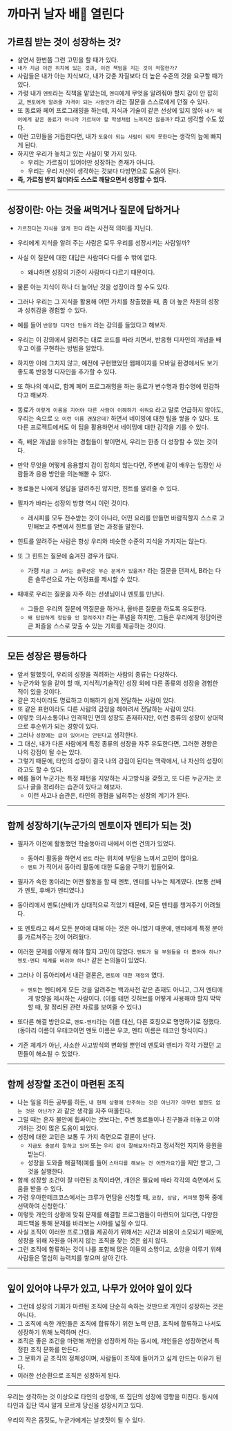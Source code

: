 # 까마귀 날자 배🍐 열린다 

## 가르침 받는 것이 성장하는 것?

- 살면서 한번쯤 그런 고민을 할 때가 있다.
- `내가 지금 이런 위치에 있는 것과, 이런 책임을 지는 것이 적절한가?`
- 사람들은 내가 아는 지식보다, 내가 갖춘 자질보다 더 높은 수준의 것을 요구할 때가 있다.
- 가령 내가 `멘토`라는 직책을 맡았는데, `멘티`에게 무엇을 알려줘야 할지 감이 안 잡히고, `멘토에게 알려줄 자격이 되는 사람인가` 라는 질문을 스스로에게 던질 수 있다.
- 또 동료와 페어 프로그래밍을 하는데, 지식과 기술이 같은 선상에 있지 않아 `내가 페어에게 같은 동료가 아니라 가르쳐야 할 학생처럼 느껴지진 않을까?` 라고 생각할 수도 있다.
- 이런 고민들을 거듭한다면, 내가 `도움이 되는 사람이 되지 못한다`는 생각의 늪에 빠지게 된다.
- 하지만 우리가 놓치고 있는 사실이 몇 가지 있다.
  - 우리는 가르침이 있어야만 성장하는 존재가 아니다.
  - 우리는 우리 자신이 생각하는 것보다 다방면으로 도움이 된다.
- **즉, 가르침 받지 않더라도 스스로 깨달으면서 성장할 수 있다.**

---

## 성장이란: 아는 것을 써먹거나 질문에 답하거나 
- `가르친다`는 `지식을 알게 한다` 라는 사전적 의미를 지닌다.
- 우리에게 지식을 알려 주는 사람은 모두 우리를 성장시키는 사람일까?
- 사실 이 질문에 대한 대답은 사람마다 다를 수 밖에 없다.
  - 왜냐하면 성장의 기준이 사람마다 다르기 때문이다.
- 물론 아는 지식이 하나 더 늘어난 것을 성장이라 할 수도 있다.
- 그러나 우리는 그 지식을 활용해 어떤 가치를 창출했을 때, 좀 더 높은 차원의 성장과 성취감을 경험할 수 있다.
- 예를 들어 `반응형 디자인 만들기` 라는 강의를 들었다고 해보자.
- 우리는 이 강의에서 알려주는 대로 코드를 따라 치면서, 반응형 디자인의 개념을 배우고 이를 구현하는 방법을 알았다.
- 하지만 이에 그치지 않고, 예전에 구현했었던 웹페이지를 모바일 환경에서도 보기 좋도록 반응형 디자인을 추가할 수 있다.
- 또 하나의 예시로, 함께 페어 프로그래밍을 하는 동료가 변수명과 함수명에 민감하다고 해보자.
- 동료가 `이렇게 이름을 지어야 다른 사람이 이해하기 쉬워요` 라고 말로 언급하지 않아도, 우리는 속으로 `오 이런 이름 괜찮은데?` 하면서 네이밍에 대한 팁을 쌓을 수 있다. 또 다른 프로젝트에서도 이 팁을 활용하면서 네이밍에 대한 감각을 기를 수 있다.
- 즉, 배운 개념을 `응용`하는 경험들이 쌓이면서, 우리는 한층 더 성장할 수 있는 것이다.

- 만약 무엇을 어떻게 응용할지 감이 잡히지 않는다면, 주변에 같이 배우는 입장인 사람들과 응용 방안을 의논해볼 수 있다.
- 동료들은 나에게 정답을 알려주진 않지만, 힌트를 알려줄 수 있다.
- 필자가 바라는 성장의 방향 역시 이런 것이다.
  - 레시피를 모두 전수받는 것이 아니라, 어떤 요리를 만들면 바람직할지 스스로 고민해보고 주변에서 힌트를 얻는 과정을 말한다.
- 힌트를 알려주는 사람은 항상 우리와 비슷한 수준의 지식을 가지지는 않는다.
- 또 그 힌트는 질문에 숨겨진 경우가 많다.
  - 가령 `지금 그 A라는 솔루션은 무슨 문제가 있을까?` 라는 질문을 던져서, B라는 다른 솔루션으로 가는 이정표를 제시할 수 있다.
- 때때로 우리는 질문을 자주 하는 선생님이나 멘토를 만난다.
  - 그들은 우리의 질문에 역질문을 하거나, 올바른 질문을 하도록 유도한다.
  - `왜 답답하게 정답을 안 알려주지?` 라는 푸념을 하지만, 그들은 우리에게 정답이란 큰 퍼즐을 스스로 맞출 수 있는 기회를 제공하는 것이다.

---

## 모든 성장은 평등하다
- 앞서 말했듯이, 우리의 성장을 격려하는 사람의 종류는 다양하다.
- 누군가와 일을 같이 할 때, 지식적/기술적인 성장 외에 다른 종류의 성장을 경험한 적이 있을 것이다.
- 같은 지식이라도 명료하고 이해하기 쉽게 전달하는 사람이 있다.
- 또 같은 표현이라도 다른 사람의 감정을 헤아려서 전달하는 사람이 있다.
- 이렇듯 의사소통이나 인격적인 면의 성장도 존재하지만, 이런 종류의 성장이 상대적으로 후순위가 되는 경향이 있다.
- 그러나 `성장에는 급이 있어서는 안된다`고 생각한다.
- 그 대신, 내가 다른 사람에게 특정 종류의 성장을 자주 유도한다면, 그러한 경향은 나의 강점이 될 수는 있다.
- 그렇기 때문에, 타인의 성장이 결국 나의 강점이 된다는 맥락에서, 나 자신의 성장이라고도 할 수 있다.
- 예를 들어 누군가는 특정 패턴을 지양하는 사고방식을 갖췄고, 또 다른 누군가는 코드나 글을 정리하는 습관이 있다고 해보자.
  - 이런 사고나 습관은, 타인의 경험을 넓혀주는 성장의 계기가 된다.

---

## 함께 성장하기(누군가의 멘토이자 멘티가 되는 것)

- 필자가 이전에 활동했던 학술동아리 내에서 이런 건의가 있었다.
  - 동아리 활동을 하면서 `멘토` 라는 위치에 부담을 느껴서 고민이 많아요.
  - `멘토` 가 적어서 동아리 활동에 대한 도움을 구하기 힘들어요.
- 필자가 속한 동아리는 어떤 활동을 할 때 멘토, 멘티를 나누는 체계였다. (보통 선배가 멘토, 후배가 멘티였다.)
- 동아리에서 멘토(선배)가 상대적으로 적었기 때문에, 모든 멘티를 챙겨주기 어려웠다.
- 또 멘토라고 해서 모든 분야에 대해 아는 것은 아니었기 때문에, 멘티에게 특정 분야를 가르쳐주는 것이 어려웠다.

- 이러한 문제를 어떻게 해야 할지 고민이 많았다. `멘토가 될 부원들을 더 뽑아야 하나? 멘토-멘티 체계를 버려야 하나?` 같은 논의들이 있었다.
- 그러나 이 동아리에서 내린 결론은, `멘토에 대한 재정의` 였다.
  - `멘토`는 멘티에게 모든 것을 알려주는 백과사전 같은 존재도 아니고, 그저 멘티에게 방향을 제시하는 사람이다.
    (이를 테면 깃허브를 어떻게 사용해야 할지 막막할 때, 잘 정리된 관련 자료를 보여줄 수 있다.)
- 또다른 해결 방안으로, `멘토-멘티`라는 이름 대신, 다른 호칭으로 명명하기로 정했다.
  (동아리 이름이 우테코이면 멘토 이름은 우코, 멘티 이름은 테코인 형식이다.)
- 기존 체계가 아닌, 사소한 사고방식의 변화일 뿐인데 멘토와 멘티가 각각 가졌던 고민들이 해소될 수 있었다.

---

## 함께 성장할 조건이 마련된 조직
- 나는 일을 하든 공부를 하든, `내 현재 상황에 안주하는 것은 아닌가? 아무런 발전도 없는 것은 아닌가?` 과 같은 생각을 자주 떠올린다.
- 그럴 때는 혼자 불안에 휩싸이는 것보다는, 주변 동료들이나 친구들과 터놓고 이야기하는 것이 많은 도움이 되었다.
- 성장에 대한 고민은 보통 두 가지 측면으로 결론이 난다.
  - `지금도 충분히 잘하고 있어` 또는 `우리 같이 잘해보자!`라고 정서적인 지지와 응원을 받는다.
  - 성장을 도와줄 해결책(예를 들어 `스터디를 해보는 건 어떤가요?`)을 제안 받고, 그것을 실행한다.
- 함께 성장할 조건이 잘 마련된 조직이라면, 개인은 필요에 따라 각각의 측면에서 도움을 받을 수 있다.
- 가령 우아한테크코스에서는 크루가 면담을 신청할 때, `코칭, 상담, 커피챗` 항목 중에 선택하여 신청한다.`
- 이렇듯 개인의 상황에 맞춰 문제를 해결할 프로그램들이 마련되어 있다면, 다양한 피드백을 통해 문제를 바라보는 시야를 넓힐 수 있다.
- 사실 조직이 이러한 프로그램을 제공하기 위해서는 시간과 비용이 소모되기 때문에, 성장을 위해 자원을 아끼지 않는 조직을 찾는 것은 쉽지 않다.
- 그런 조직에 합류하는 것이 나를 포함해 많은 이들의 소망이고, 소망을 이루기 위해 사람들은 열심히 능력치를 쌓으며 살아 간다.
---
## 잎이 있어야 나무가 있고, 나무가 있어야 잎이 있다
- 그런데 성장의 기회가 마련된 조직에 단순히 속하는 것만으로 개인이 성장하는 것은 아니다.
- 그 조직에 속한 개인들은 조직에 합류하기 위한 노력 만큼, 조직에 합류하고 나서도 성장하기 위해 노력하며 산다.
- 조직은 좋은 조건을 마련해 개인을 성장하게 하는 동시에, 개인들은 성장하면서 특정한 조직 문화를 만든다. 
- 그 문화가 곧 조직의 정체성이며, 사람들이 조직에 들어가고 싶게 만드는 이유가 된다. 
- 이러한 선순환으로 조직은 성장하게 된다.
---
우리는 생각하는 것 이상으로 타인의 성장에, 또 집단의 성장에 영향을 미친다.
동시에 타인과 집단 역시 알게 모르게 당신을 성장시키고 있다.

우리의 작은 몸짓도, 누군가에게는 날갯짓이 될 수 있다.
